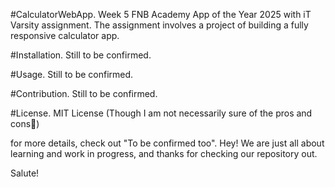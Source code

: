 #CalculatorWebApp.
Week 5 FNB Academy App of the Year 2025 with iT Varsity assignment.
The assignment involves a project of building a fully responsive calculator app.

#Installation.
Still to be confirmed.

#Usage.
Still to be confirmed.

#Contribution.
Still to be confirmed.

#License.
MIT License (Though I am not necessarily sure of the pros and cons🙈)

for more details, check out "To be confirmed too".
Hey! We are just all about learning and work in progress, and thanks for 
checking our repository out.

Salute!